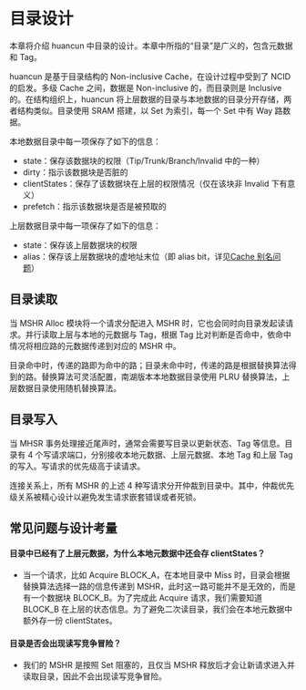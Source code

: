 # 目录设计

本章将介绍 huancun 中目录的设计。本章中所指的“目录”是广义的，包含元数据和 Tag。

huancun 是基于目录结构的 Non-inclusive Cache，在设计过程中受到了 NCID 的启发。多级 Cache 之间，数据是 Non-inclusive 的，而目录则是 Inclusive 的。在结构组织上，huancun 将上层数据的目录与本地数据的目录分开存储，两者结构类似。目录使用 SRAM 搭建，以 Set 为索引，每一个 Set 中有 Way 路数据。



本地数据目录中每一项保存了如下的信息：

* state：保存该数据块的权限（Tip/Trunk/Branch/Invalid 中的一种）
* dirty：指示该数据块是否脏的
* clientStates：保存了该数据块在上层的权限情况（仅在该块非 Invalid 下有意义）
* prefetch：指示该数据块是否是被预取的



上层数据目录中每一项保存了如下的信息：

* state：保存该上层数据块的权限
* alias：保存该上层数据块的虚地址末位（即 alias bit，详见[Cache 别名问题](./cache_alias.md)）



## 目录读取

当 MSHR Alloc 模块将一个请求分配进入 MSHR 时，它也会同时向目录发起读请求。并行读取上层与本地的元数据与 Tag，根据 Tag 比对判断是否命中，依命中情况将相应路的元数据传递到对应的 MSHR 中。

目录命中时，传递的路即为命中的路；目录未命中时，传递的路是根据替换算法得到的路。替换算法可灵活配置，南湖版本本地数据目录使用 PLRU 替换算法，上层数据目录使用随机替换算法。



## 目录写入

当 MHSR 事务处理接近尾声时，通常会需要写目录以更新状态、Tag 等信息。目录有 4 个写请求端口，分别接收本地元数据、上层元数据、本地 Tag 和上层 Tag 的写入。写请求的优先级高于读请求。

连接关系上，所有 MSHR 的上述 4 种写请求分开仲裁到目录中。其中，仲裁优先级关系被精心设计以避免发生请求嵌套错误或者死锁。



## 常见问题与设计考量

#### 目录中已经有了上层元数据，为什么本地元数据中还会存 clientStates？

* 当一个请求，比如 Acquire BLOCK_A，在本地目录中 Miss 时，目录会根据替换算法选择一路的信息传递到 MSHR，此时这一路可能并不是无效的，而是有一个数据块 BLOCK_B。为了完成此 Acquire 请求，我们需要知道 BLOCK_B 在上层的状态信息。为了避免二次读目录，我们会在本地元数据中额外存一份 clientStates。



#### 目录是否会出现读写竞争冒险？

* 我们的 MSHR 是按照 Set 阻塞的，且仅当 MSHR 释放后才会让新请求进入并读取目录，因此不会出现读写竞争冒险。
